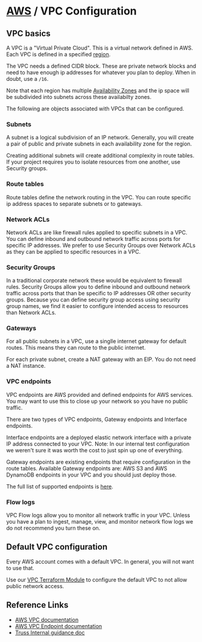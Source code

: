 # [AWS](./README.md) / VPC Configuration

## VPC basics

A VPC is a "Virtual Private Cloud".
This is a virtual network defined in AWS.
Each VPC is defined in a specified [region](https://docs.aws.amazon.com/AWSEC2/latest/UserGuide/using-regions-availability-zones.html#concepts-available-regions).

The VPC needs a defined CIDR block.
These are private network blocks and need to have enough ip addresses for whatever you plan to deploy.
When in doubt, use a `/16`.

Note that each region has multiple [Availability Zones](https://docs.aws.amazon.com/AWSEC2/latest/UserGuide/using-regions-availability-zones.html#concepts-availability-zones) and the ip space will be subdivided into subnets across these availabilty zones.

The following are objects associated with VPCs that can be configured.

### Subnets

A subnet is a logical subdivision of an IP network.
Generally, you will create a pair of public and private subnets in each availability zone for the region.

Creating additional subnets will create additional complexity in route tables.
If your project requires you to isolate resources from one another, use Security groups.

### Route tables

Route tables define the network routing in the VPC.
You can route specific ip address spaces to separate subnets or to gateways.

### Network ACLs

Network ACLs are like firewall rules applied to specific subnets in a VPC.
You can define inbound and outbound network traffic across ports for specific IP addresses.
We prefer to use Security Groups over Network ACLs as they can be applied to specific resources in a VPC.

### Security Groups

In a traditional corporate network these would be equivalent to firewall rules.
Security Groups allow you to define inbound and outbound network traffic across ports that than be specific to IP addresses OR other security groups.
Because you can define security group access using security group names, we find it easier to configure intended access to resources than Network ACLs.

### Gateways

For all public subnets in a VPC, use a singlle internet gateway for default routes.
This means they can route to the public internet.

For each private subnet, create a NAT gateway with an EIP.
You do not need a NAT instance.

### VPC endpoints

VPC endpoints are AWS provided and defined endpoints for AWS services.
You may want to use this to close up your network so you have no public traffic.

There are two types of VPC endpoints, Gateway endpoints and Interface endpoints.

Interface endpoints are a deployed elastic network interface with a private IP address connected to your VPC.
Note: In our internal test configuration we weren't sure it was worth the cost to just spin up one of everything.

Gateway endpoints are existing endpoints that require configuration in the route tables.
Available Gateway endpoints are: AWS S3 and AWS DynamoDB endpoints in your VPC and you should just deploy those.

The full list of supported endpoints is [here](https://docs.aws.amazon.com/vpc/latest/userguide/vpc-endpoints.html).

### Flow logs

VPC Flow logs allow you to monitor all network traffic in your VPC.
Unless you have a plan to ingest, manage, view, and monitor network flow logs we do not recommend you turn these on.

## Default VPC configuration

Every AWS account comes with a default VPC.
In general, you will not want to use that.

Use our [VPC Terraform Module](https://github.com/trussworks/terraform-aws-default-vpc) to configure the default VPC to not allow public network access.

## Reference Links

* [AWS VPC documentation](https://docs.aws.amazon.com/vpc/latest/userguide/what-is-amazon-vpc.html)
* [AWS VPC Endpoint documentation](https://docs.aws.amazon.com/vpc/latest/userguide/vpc-endpoints.html)
* [Truss Internal guidance doc](https://docs.google.com/document/d/1LeEfqBqVw8gyvSU-TD5IUvDYEwM-0wq5IhYE58fNB8c/edit)
